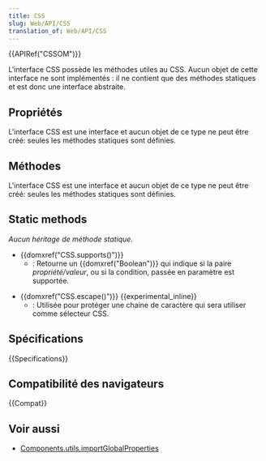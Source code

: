 ```yaml
---
title: CSS
slug: Web/API/CSS
translation_of: Web/API/CSS
---
```

{{APIRef("CSSOM")}}

L'interface CSS possède les méthodes utiles au CSS. Aucun objet de cette interface ne sont implémentés : il ne contient que des méthodes statiques et est donc une interface abstraite.

## Propriétés

L'interface CSS est une interface et aucun objet de ce type ne peut être créé: seules les méthodes statiques sont définies.

## Méthodes

L'interface CSS est une interface et aucun objet de ce type ne peut être créé: seules les méthodes statiques sont définies.

## Static methods

_Aucun héritage de méthode statique_.

- {{domxref("CSS.supports()")}}
  - : Retourne un {{domxref("Boolean")}} qui indique si la paire _propriété/valeur_, ou si la condition, passée en paramètre est supportée.

<!---->

- {{domxref("CSS.escape()")}} {{experimental_inline}}
  - : Utilisée pour protéger une chaine de caractère qui sera utiliser comme sélecteur CSS.

## Spécifications

{{Specifications}}

## Compatibilité des navigateurs

{{Compat}}

## Voir aussi

- [Components.utils.importGlobalProperties](/fr/docs/Components.utils.importGlobalProperties)
